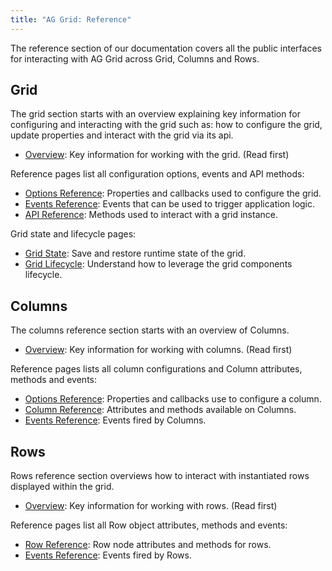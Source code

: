 ```yaml
---
title: "AG Grid: Reference" 
---
```


The reference section of our documentation covers all the public interfaces for interacting with AG Grid across Grid, Columns and Rows.

## Grid

The grid section starts with an overview explaining key information for configuring and interacting with the grid such as: how to configure the grid, update properties and interact with the grid via its api. 

  - [Overview](/grid-interface/): Key information for working with the grid. (Read first)

Reference pages list all configuration options, events and API methods:

   - [Options Reference](/grid-options/): Properties and callbacks used to configure the grid.
   - [Events Reference](/grid-events/): Events that can be used to trigger application logic.
   - [API Reference](/grid-api/): Methods used to interact with a grid instance.

Grid state and lifecycle pages:

   - [Grid State](/grid-state/): Save and restore runtime state of the grid. 
   - [Grid Lifecycle](grid-lifecycle/): Understand how to leverage the grid components lifecycle.

## Columns

The columns reference section starts with an overview of Columns.

 - [Overview](/column-interface): Key information for working with columns. (Read first)

Reference pages lists all column configurations and Column attributes, methods and events:
  - [Options Reference](/column-properties/): Properties and callbacks use to configure a column.
  - [Column Reference](/column-object/): Attributes and methods available on Columns.
  - [Events Reference](/column-events/): Events fired by Columns.

## Rows

Rows reference section overviews how to interact with instantiated rows displayed within the grid.

 - [Overview](/row-interface): Key information for working with rows. (Read first)

Reference pages list all Row object attributes, methods and events:
 - [Row Reference](/row-object/): Row node attributes and methods for rows.
 - [Events Reference](/row-events/): Events fired by Rows. 



